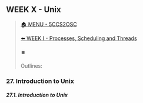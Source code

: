 ## WEEK X - Unix

>[🏠 MENU - 5CCS2OSC](year2/5ccs2osc.md)
>
>[⬅️ WEEK I - Processes, Scheduling and Threads](year2/5ccs2osc/w1.md)
>
>⏹️
>
>Outlines:

### 27. Introduction to Unix 

##### 27.1. Introduction to Unix

